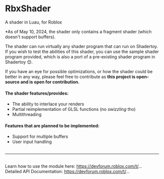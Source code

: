 # RbxShader
A shader in Luau, for Roblox

*As of May 10, 2024, the shader only contains a fragment shader (which doesn't support buffers).

The shader can run virtually any shader program that can run on Shadertoy.
If you wish to test the abilities of this shader, you can use the sample shader program provided, which is also a port of a pre-existing shader program in Shadertoy 😊.

If you have an eye for possible optimizations, or how the shader could be better in any way, please feel free to contribute as **this project is open-source and is open for contribution.**

#### The shader features/provides:
- The ability to interlace your renders
- Partial reimplementation of GLSL functions (no _swizzling_ tho)
- Multithreading

#### Features that are planned to be implemented:
- Support for multiple buffers
- User input handling
<br><br>
---

<br>Learn how to use the module here: https://devforum.roblox.com/t/...
<br>Detailed API Documentation: https://devforum.roblox.com/t/...
